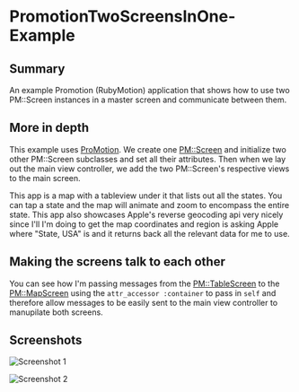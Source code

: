 PromotionTwoScreensInOne-Example
===

Summary
---

An example Promotion (RubyMotion) application that shows how to use two PM::Screen instances in a master screen and communicate between them.

More in depth
---

This example uses [ProMotion](https://github.com/clearsightstudio/ProMotion). We create one [PM::Screen](https://github.com/clearsightstudio/ProMotion/wiki/API-Reference:-ProMotion::Screen) and initialize two other PM::Screen subclasses and set all their attributes. Then when we lay out the main view controller, we add the two PM::Screen's respective views to the main screen.

This app is a map with a tableview under it that lists out all the states. You can tap a state and the map will animate and zoom to encompass the entire state. This app also showcases Apple's reverse geocoding api very nicely since I'll I'm doing to get the map coordinates and region is asking Apple where "State, USA" is and it returns back all the relevant data for me to use.

Making the screens talk to each other
---

You can see how I'm passing messages from the [PM::TableScreen](https://github.com/clearsightstudio/ProMotion/wiki/API-Reference:-ProMotion::TableScreen) to the [PM::MapScreen](https://github.com/clearsightstudio/ProMotion/wiki/API-Reference:-ProMotion::MapScreen) using the `attr_accessor :container` to pass in `self` and therefore allow messages to be easily sent to the main view controller to manupilate both screens.

Screenshots
---

![Screenshot 1](http://i.imgur.com/adV1Zm3.png)

![Screenshot 2](http://i.imgur.com/eeAgpLt.png)
